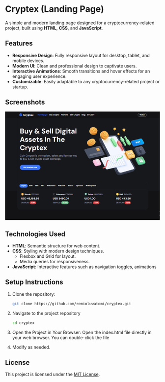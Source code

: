# Cryptex (Landing Page)

A simple and modern landing page designed for a cryptocurrency-related project, built using **HTML**, **CSS**, and **JavaScript**.

## Features

- **Responsive Design**: Fully responsive layout for desktop, tablet, and mobile devices.
- **Modern UI**: Clean and professional design to captivate users.
- **Interactive Animations**: Smooth transitions and hover effects for an engaging user experience.
- **Customizable**: Easily adaptable to any cryptocurrency-related project or startup.

## Screenshots

![Screenshot of Crypto Landing Page](assets/screenshot.png)

## Technologies Used

- **HTML**: Semantic structure for web content.
- **CSS**: Styling with modern design techniques.
  - Flexbox and Grid for layout.
  - Media queries for responsiveness.
- **JavaScript**: Interactive features such as navigation toggles, animations

## Setup Instructions

1. Clone the repository:

   ```bash
   git clone https://github.com/remioluwatomi/cryptex.git
   ```

2. Navigate to the project repository

   ```bash
   cd cryptex
   ```

3. Open the Project in Your Browser:
   Open the index.html file directly in your web browser. You can double-click the file

4. Modify as needed.

## License

This project is licensed under the [MIT License](LICENSE).
